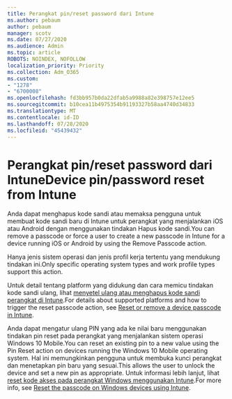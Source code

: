 ```yaml
---
title: Perangkat pin/reset password dari Intune
ms.author: pebaum
author: pebaum
manager: scotv
ms.date: 07/27/2020
ms.audience: Admin
ms.topic: article
ROBOTS: NOINDEX, NOFOLLOW
localization_priority: Priority
ms.collection: Adm_O365
ms.custom:
- "1278"
- "6700008"
ms.openlocfilehash: fd3bb957b0da22dfab5a9988a82e398757e12ee5
ms.sourcegitcommit: b10cea11b4975354b91193327b58aa4740d34833
ms.translationtype: MT
ms.contentlocale: id-ID
ms.lasthandoff: 07/28/2020
ms.locfileid: "45439432"
---
```

# <a name="device-pinpassword-reset-from-intune"></a><span data-ttu-id="0dc59-102">Perangkat pin/reset password dari Intune</span><span class="sxs-lookup"><span data-stu-id="0dc59-102">Device pin/password reset from Intune</span></span>

<span data-ttu-id="0dc59-103">Anda dapat menghapus kode sandi atau memaksa pengguna untuk membuat kode sandi baru di Intune untuk perangkat yang menjalankan iOS atau Android dengan menggunakan tindakan Hapus kode sandi.</span><span class="sxs-lookup"><span data-stu-id="0dc59-103">You can remove a passcode or force a user to create a new passcode in Intune for a device running iOS or Android by using the Remove Passcode action.</span></span>

<span data-ttu-id="0dc59-104">Hanya jenis sistem operasi dan jenis profil kerja tertentu yang mendukung tindakan ini.</span><span class="sxs-lookup"><span data-stu-id="0dc59-104">Only specific operating system types and work profile types support this action.</span></span>

<span data-ttu-id="0dc59-105">Untuk detail tentang platform yang didukung dan cara memicu tindakan kode sandi ulang, lihat [menyetel ulang atau menghapus kode sandi perangkat di Intune](https://docs.microsoft.com/intune/device-passcode-reset).</span><span class="sxs-lookup"><span data-stu-id="0dc59-105">For details about supported platforms and how to trigger the reset passcode action, see [Reset or remove a device passcode in Intune](https://docs.microsoft.com/intune/device-passcode-reset).</span></span>

<span data-ttu-id="0dc59-106">Anda dapat mengatur ulang PIN yang ada ke nilai baru menggunakan tindakan pin reset pada perangkat yang menjalankan sistem operasi Windows 10 Mobile.</span><span class="sxs-lookup"><span data-stu-id="0dc59-106">You can reset an existing pin to a new value using the Pin Reset action on devices running the Windows 10 Mobile operating system.</span></span> <span data-ttu-id="0dc59-107">Hal ini memungkinkan pengguna untuk membuka kunci perangkat dan menetapkan pin baru yang sesuai.</span><span class="sxs-lookup"><span data-stu-id="0dc59-107">This allows the user to unlock the device and set a new pin as appropriate.</span></span> <span data-ttu-id="0dc59-108">Untuk informasi lebih lanjut, lihat [reset kode akses pada perangkat Windows menggunakan Intune](https://docs.microsoft.com/intune/device-windows-pin-reset).</span><span class="sxs-lookup"><span data-stu-id="0dc59-108">For more info, see [Reset the passcode on Windows devices using Intune](https://docs.microsoft.com/intune/device-windows-pin-reset).</span></span>